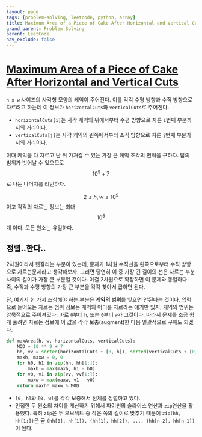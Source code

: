```yaml
---
layout: page
tags: [problem-solving, leetcode, python, array]
title: Maximum Area of a Piece of Cake After Horizontal and Vertical Cuts
grand_parent: Problem Solving
parent: LeetCode
nav_exclude: false
---
```


# [Maximum Area of a Piece of Cake After Horizontal and Vertical Cuts](https://leetcode.com/problems/maximum-area-of-a-piece-of-cake-after-horizontal-and-vertical-cuts/)

 `h x w` 사이즈의 사각형 모양의 케익이 주어진다. 이를 각각 수평 방향과
 수직 방향으로 자르려고 하는데 이 정보가 `horizontalCuts`와
 `verticalCuts`로 주어진다.
 - `horizontalCuts[i]`는 사각 케익의 위에서부터 수평 방향으로 자른
   `i`번째 부분까지의 거리이다.
 - `verticalCuts[j]`는 사각 케익의 왼쪽에서부터 소직 방향으로 자른
   `j`번째 부분가지의 거리이다.

 이때 케익을 다 자르고 난 뒤 가져갈 수 있는 가장 큰 케익 조각의 면적을
 구하자. 답의 범위가 벗어날 수 있으므로 $$ 10^9+7 $$로 나눈 나머지를
 리턴하자.

 $$ 2 \leq h, w \leq 10^9 $$ 이고 각각의 자르는 정보는 최대 $$10^5$$개
 이다. 모든 원소는 유일하다.

## 정렬..한다..

 2차원이라서 헷갈리는 부분이 있는데, 문제가 1차원 수직선을
 왼쪽으로부터 수직 방향으로 자르는문제라고 생각해보자. 그러면 당연히
 이 중 가장 긴 길이의 선은 자르는 부분 사이의 길이가 가장 큰 부분일
 것이다. 이걸 2차원으로 확장하면 이 문제와 동일하다. 즉, 수직과 수평
 방향의 가장 큰 부분을 각각 찾아서 곱하면 된다.

 단, 여기서 한 가지 조심해야 하는 부분은 **케익의 범위**를 잊으면
 안된다는 것이다. 입력으로 들어오는 자르는 범위 정보는 케익의 어디를
 자르라는 얘기만 있지, 케익의 범위는 암묵적으로 주어져있다: 바로
 `0`부터 `h`, 또는 `0`부터 `w`가 그것이다. 따라서 문제를 조금 쉽게
 풀려면 자르는 정보에 이 값을 각각 보충(augment)한 다음 일괄적으로
 구해도 되겠다.

```python
def maxArea(h, w, horizontalCuts, verticalCuts):
    MOD = 10 ** 9 + 7
    hh, vv = sorted(horizontalCuts + [0, h]), sorted(verticalCuts + [0, w])
    maxh, maxw = 0, 0
    for h0, h1 in zip(hh, hh[1:]):
        maxh = max(maxh, h1 - h0)
    for v0, v1 in zip(vv, vv[1:]):
        maxw = max(maxw, v1 - v0)
    return maxh* maxw % MOD
```

 - `[0, h]`와 `[0, w]`를 각각 보충해서 전체를 정렬하고 있다.
 - 인접한 두 원소의 차이를 계산하기 위해서 파이썬의 슬라이스 연산과
   `zip`연산을 활용했다. 특히 `zip`은 두 오브젝트 중 작은 쪽의 길이로
   맞추기 때문에 `zip(hh, hh[1:])`은 곧 `(hh[0], hh[1]), (hh[1],
   hh[2]), ..., (hh[n-2], hh[n-1])`이 된다.
